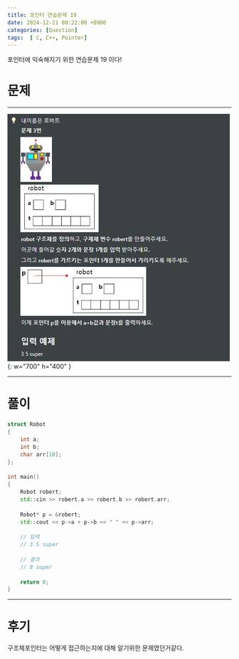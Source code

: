 ```yaml
---
title: 포인터 연습문제 19
date: 2024-12-21 00:22:00 +0900
categories: [Question]  
tags:  [ C, C++, Pointer]
---
```


포인터에 익숙해지기 위한 연습문제 19 이다!

# 문제   
---------------------------------------

![Desktop View](/assets/img/Pointer21.png){: w="700" h="400" }
    
---------------------------------------

# 풀이

```c++
struct Robot
{
    int a;
    int b;
    char arr[10];
};

int main()
{
    Robot robert;
    std::cin >> robert.a >> robert.b >> robert.arr;

    Robot* p = &robert;
    std::cout << p->a + p->b << " " << p->arr;

    // 입력
    // 3 5 super
    
    // 결과
    // 8 super

    return 0;
}
```

---------------------------------------

# 후기

구조체포인터는 어떻게 접근하는지에 대해 알기위한 문제였던거같다.

